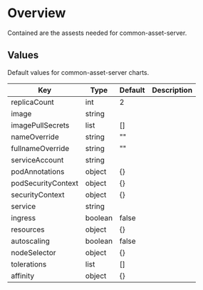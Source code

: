 # Overview

Contained are the assests needed for common-asset-server.

## Values

Default values for common-asset-server charts.

| Key | Type | Default | Description |
| -------------- | -------------- | -------------- | -------------- |
| replicaCount | int | 2 |  |
| image | string |  |  |
| imagePullSecrets | list | [] |  |
| nameOverride | string | "" |  |
| fullnameOverride | string | "" |  |
| serviceAccount | string |  |  |
| podAnnotations | object | {} |  |
| podSecurityContext | object | {} |  |
| securityContext | object | {} |  |
| service | string |  |  |
| ingress | boolean | false |  |
| resources | object | {} |  |
| autoscaling | boolean | false |  |
| nodeSelector | object | {} |  |
| tolerations | list | [] |  |
| affinity | object | {} |  |
